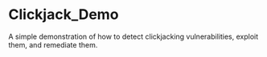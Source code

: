 # Clickjack_Demo
A simple demonstration of how to detect clickjacking vulnerabilities, exploit them, and remediate them.
